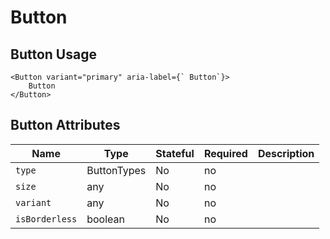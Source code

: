 # Button

## Button Usage

```react
<Button variant="primary" aria-label={` Button`}>
    Button
</Button>
```

## Button Attributes

Name | Type | Stateful | Required | Description
--- | --- | --- | --- | ---
`type` | ButtonTypes | No | no | 
`size` | any | No | no | 
`variant` | any | No | no | 
`isBorderless` | boolean | No | no | 
